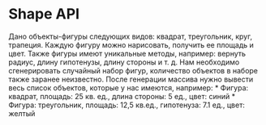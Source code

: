# Shape API

 
Дано объекты-фигуры следующих видов: квадрат, треугольник, круг, трапеция. Каждую фигуру можно нарисовать, получить ее площадь и цвет. Также фигуры имеют уникальные методы, например: вернуть радиус, длину гипотенузы, длину стороны и т. д.
Нам необходимо сгенерировать случайный набор фигур, количество объектов в наборе также заранее неизвестно.
После генерации массива нужно вывести весь список объектов, которые у нас имеются, например:
           * Фигура: квадрат, площадь: 25 кв. ед., длина стороны: 5 ед., цвет: синий
           * Фигура: треугольник, площадь: 12,5 кв.ед., гипотенуза: 7.1 ед., цвет: желтый


